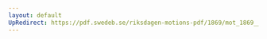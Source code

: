 ```yaml
---
layout: default
UpRedirect: https://pdf.swedeb.se/riksdagen-motions-pdf/1869/mot_1869__ak__00095.pdf
---
```

